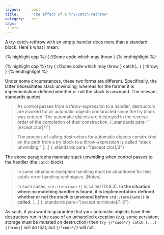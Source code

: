 ```yaml
---
layout:     post
title:      "The effect of a try-catch-rethrow"
category:   c++
tags:
 - c++ 
---
```


A try-catch-rethrow with an empty handler does more than a standard block. Here's what I mean:

{% highlight cpp %}
{
    //Some code which may throw
}
{% endhighlight %}


{% highlight cpp %}
try {
    //Some code which may throw
} catch(...) {
    throw;
}
{% endhighlight %}

Under some circumstances, these two forms are different. Specifically, the latter necessitates stack unwinding, whereas for the former it is implementation-defined whether or not the stack is unwound. The relevant standards quotes:

> As control passes from a *throw-expression* to a handler, destructors are invoked for all automatic objects constructed since the try block was entered. The automatic objects are destroyed in the reverse order of the completion of their construction.
{:.standards para="[except.ctor]/1"}

> The process of calling destructors for automatic objects constructed on the path from a try block to a *throw-expression* is called “stack unwinding.” [...]
{:.standards para="[except.ctor]/3"}

The above paragraphs mandate stack unwinding when control passes to the handler (the `catch` block).

> In some situations exception handling must be abandoned for less subtle error handling techniques. [Notes]
>
> In such cases, `std::terminate()` is called (18.8.3). **In the situation where no matching handler is found, it is implementation-defined whether or not the stack is unwound before `std::terminate()` is called**. [...]
{:.standards para="[except.terminate]/1-2"}

As such, if you want to guarantee that your automatic objects have their destructors run in the case of an unhandled exception (e.g. some persistent storage must be mutated on destruction) then `try {/*code*/} catch (...) {throw;}` will do that, but `{/*code*/}` will not.
